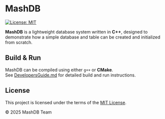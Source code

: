 # MashDB

[![License: MIT](https://img.shields.io/badge/License-MIT-yellow.svg)](LICENSE)

**MashDB** is a lightweight database system written in **C++**, designed to demonstrate how a simple database and table
can be created and initialized from scratch.

## Build & Run

MashDB can be compiled using either `g++` or **CMake**.  
See [DevelopersGuide.md](./DEVELOPERS.md) for detailed build and run instructions.

## License

This project is licensed under the terms of the [MIT License](LICENSE).

© 2025 MashDB Team
